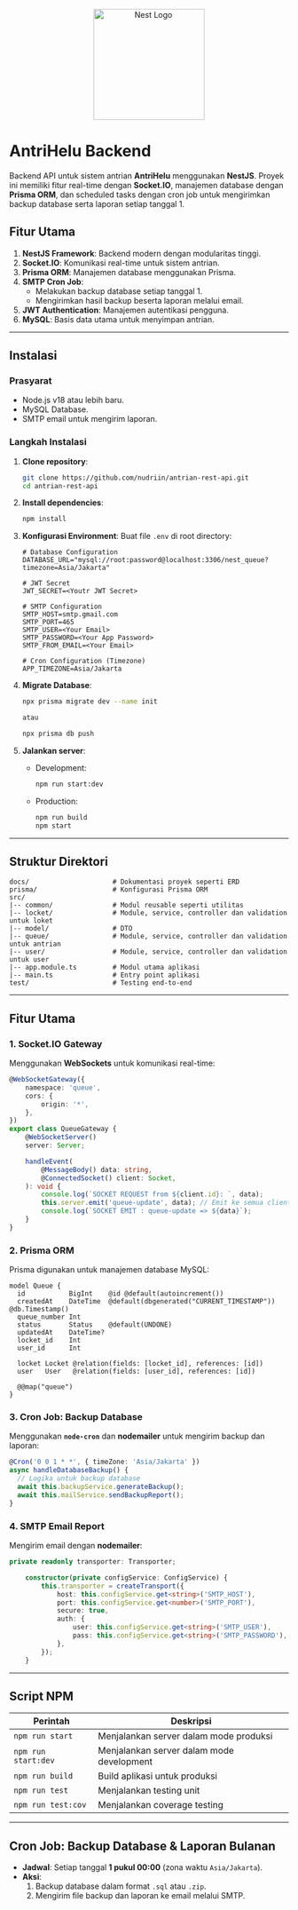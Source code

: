 <p align="center">
  <a href="http://nestjs.com/" target="blank"><img src="https://nestjs.com/img/logo-small.svg" width="200" alt="Nest Logo" /></a>
</p>

# AntriHelu Backend

Backend API untuk sistem antrian **AntriHelu** menggunakan **NestJS**. Proyek ini memiliki fitur real-time dengan **Socket.IO**, manajemen database dengan **Prisma ORM**, dan scheduled tasks dengan cron job untuk mengirimkan backup database serta laporan setiap tanggal 1.

## Fitur Utama

1. **NestJS Framework**: Backend modern dengan modularitas tinggi.
2. **Socket.IO**: Komunikasi real-time untuk sistem antrian.
3. **Prisma ORM**: Manajemen database menggunakan Prisma.
4. **SMTP Cron Job**:
    - Melakukan backup database setiap tanggal 1.
    - Mengirimkan hasil backup beserta laporan melalui email.
5. **JWT Authentication**: Manajemen autentikasi pengguna.
6. **MySQL**: Basis data utama untuk menyimpan antrian.

---

## Instalasi

### Prasyarat

-   Node.js v18 atau lebih baru.
-   MySQL Database.
-   SMTP email untuk mengirim laporan.

### Langkah Instalasi

1. **Clone repository**:

    ```bash
    git clone https://github.com/nudriin/antrian-rest-api.git
    cd antrian-rest-api
    ```

2. **Install dependencies**:

    ```bash
    npm install
    ```

3. **Konfigurasi Environment**:
   Buat file `.env` di root directory:

    ```env
    # Database Configuration
    DATABASE_URL="mysql://root:password@localhost:3306/nest_queue?timezone=Asia/Jakarta"

    # JWT Secret
    JWT_SECRET=<Youtr JWT Secret>

    # SMTP Configuration
    SMTP_HOST=smtp.gmail.com
    SMTP_PORT=465
    SMTP_USER=<Your Email>
    SMTP_PASSWORD=<Your App Password>
    SMTP_FROM_EMAIL=<Your Email>

    # Cron Configuration (Timezone)
    APP_TIMEZONE=Asia/Jakarta
    ```

4. **Migrate Database**:

    ```bash
    npx prisma migrate dev --name init

    atau

    npx prisma db push
    ```

5. **Jalankan server**:
    - Development:
        ```bash
        npm run start:dev
        ```
    - Production:
        ```bash
        npm run build
        npm start
        ```

---

## Struktur Direktori

```
docs/                     # Dokumentasi proyek seperti ERD
prisma/                   # Konfigurasi Prisma ORM
src/
|-- common/               # Modul reusable seperti utilitas
|-- locket/               # Module, service, controller dan validation untuk loket
|-- model/                # DTO
|-- queue/                # Module, service, controller dan validation untuk antrian
|-- user/                 # Module, service, controller dan validation untuk user
|-- app.module.ts         # Modul utama aplikasi
|-- main.ts               # Entry point aplikasi
test/                     # Testing end-to-end
```

---

## Fitur Utama

### 1. Socket.IO Gateway

Menggunakan **WebSockets** untuk komunikasi real-time:

```typescript
@WebSocketGateway({
    namespace: 'queue',
    cors: {
        origin: '*',
    },
})
export class QueueGateway {
    @WebSocketServer()
    server: Server;

    handleEvent(
        @MessageBody() data: string,
        @ConnectedSocket() client: Socket,
    ): void {
        console.log(`SOCKET REQUEST from ${client.id}: `, data);
        this.server.emit('queue-update', data); // Emit ke semua client
        console.log(`SOCKET EMIT : queue-update => ${data}`);
    }
}
```

### 2. Prisma ORM

Prisma digunakan untuk manajemen database MySQL:

```prisma
model Queue {
  id           BigInt    @id @default(autoincrement())
  createdAt    DateTime  @default(dbgenerated("CURRENT_TIMESTAMP")) @db.Timestamp()
  queue_number Int
  status       Status    @default(UNDONE)
  updatedAt    DateTime?
  locket_id    Int
  user_id      Int

  locket Locket @relation(fields: [locket_id], references: [id])
  user   User   @relation(fields: [user_id], references: [id])

  @@map("queue")
}
```

### 3. Cron Job: Backup Database

Menggunakan **`node-cron`** dan **nodemailer** untuk mengirim backup dan laporan:

```typescript
@Cron('0 0 1 * *', { timeZone: 'Asia/Jakarta' })
async handleDatabaseBackup() {
  // Logika untuk backup database
  await this.backupService.generateBackup();
  await this.mailService.sendBackupReport();
}
```

### 4. SMTP Email Report

Mengirim email dengan **nodemailer**:

```typescript
private readonly transporter: Transporter;

    constructor(private configService: ConfigService) {
        this.transporter = createTransport({
            host: this.configService.get<string>('SMTP_HOST'),
            port: this.configService.get<number>('SMTP_PORT'),
            secure: true,
            auth: {
                user: this.configService.get<string>('SMTP_USER'),
                pass: this.configService.get<string>('SMTP_PASSWORD'),
            },
        });
    }
```

---

## Script NPM

| Perintah            | Deskripsi                                 |
| ------------------- | ----------------------------------------- |
| `npm run start`     | Menjalankan server dalam mode produksi    |
| `npm run start:dev` | Menjalankan server dalam mode development |
| `npm run build`     | Build aplikasi untuk produksi             |
| `npm run test`      | Menjalankan testing unit                  |
| `npm run test:cov`  | Menjalankan coverage testing              |

---

## Cron Job: Backup Database & Laporan Bulanan

-   **Jadwal**: Setiap tanggal **1 pukul 00:00** (zona waktu `Asia/Jakarta`).
-   **Aksi**:
    1. Backup database dalam format `.sql` atau `.zip`.
    2. Mengirim file backup dan laporan ke email melalui SMTP.
